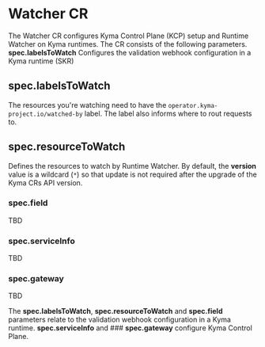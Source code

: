 # Watcher CR

The Watcher CR configures Kyma Control Plane (KCP) setup and Runtime Watcher on Kyma runtimes. The CR consists of the following parameters. **spec.labelsToWatch** Configures the validation webhook configuration in a Kyma runtime (SKR)

## **spec.labelsToWatch**

The resources you're watching need to have the `operator.kyma-project.io/watched-by` label. The label also informs where to rout requests to.

## **spec.resourceToWatch**

Defines the resources to watch by Runtime Watcher. By default, the **version** value is a wildcard (`*`) so that update is not required after the upgrade of the Kyma CRs API version.

### **spec.field**

TBD

### **spec.serviceInfo**

TBD

### **spec.gateway**

TBD

The **spec.labelsToWatch**, **spec.resourceToWatch** and **spec.field** parameters relate to the validation webhook configuration in a Kyma runtime. **spec.serviceInfo** and ### **spec.gateway** configure Kyma Control Plane.
